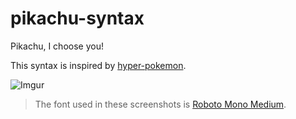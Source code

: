 # pikachu-syntax
Pikachu, I choose you!

This syntax is inspired by [hyper-pokemon](https://github.com/klauscfhq/hyper-pokemon).

![Imgur](https://i.imgur.com/Sm4ydH4.png)
> The font used in these screenshots is [Roboto Mono Medium](https://fonts.google.com/specimen/Roboto+Mono).

